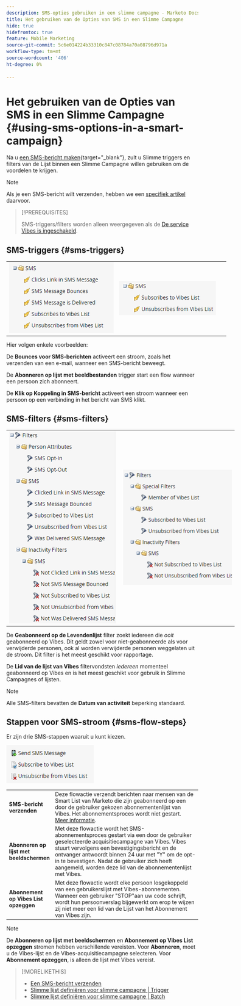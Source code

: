 ```yaml
---
description: SMS-opties gebruiken in een slimme campagne - Marketo Docs - Productdocumentatie
title: Het gebruiken van de Opties van SMS in een Slimme Campagne
hide: true
hidefromtoc: true
feature: Mobile Marketing
source-git-commit: 5c6e014224b33310c847c08784a70a08796d971a
workflow-type: tm+mt
source-wordcount: '406'
ht-degree: 0%

---
```


# Het gebruiken van de Opties van SMS in een Slimme Campagne {#using-sms-options-in-a-smart-campaign}

Na u [een SMS-bericht maken](/help/marketo/product-docs/mobile-marketing/vibes-sms-messages/create-an-sms-message-2.md){target="_blank"}, zult u Slimme triggers en filters van de Lijst binnen een Slimme Campagne willen gebruiken om de voordelen te krijgen.

>[!NOTE]
>
>Als je een SMS-bericht wilt verzenden, hebben we een [specifiek artikel](/help/marketo/product-docs/mobile-marketing/vibes-sms-messages/send-an-sms-message.md) daarvoor.

>[!PREREQUISITES]
>
>SMS-triggers/filters worden alleen weergegeven als de [De service Vibes is ingeschakeld](/help/marketo/product-docs/mobile-marketing/admin/add-vibes-as-a-launchpoint-service.md).

## SMS-triggers {#sms-triggers}

<table style="width:600px">
  <tr>
    <td style="width:50%"><img src="assets/using-sms-options-in-a-smart-campaign-1.png"></td>
    <td style="width:50%"><img src="assets/using-sms-options-in-a-smart-campaign-2.png"></td>
  </tr>
</table>

Hier volgen enkele voorbeelden:

De **Bounces voor SMS-berichten** activeert een stroom, zoals het verzenden van een e-mail, wanneer een SMS-bericht beweegt.

De **Abonneren op lijst met beeldbestanden** trigger start een flow wanneer een persoon zich abonneert.

De **Klik op Koppeling in SMS-bericht** activeert een stroom wanneer een persoon op een verbinding in het bericht van SMS klikt.

## SMS-filters {#sms-filters}

<table style="width:600px">
  <tr>
    <td style="width:50%"><img src="assets/using-sms-options-in-a-smart-campaign-3.png"></td>
    <td style="width:50%"><img src="assets/using-sms-options-in-a-smart-campaign-4.png"></td>
  </tr>
</table>

De **Geabonneerd op de Levendenlijst** filter zoekt iedereen die *ooit* geabonneerd op Vibes. Dit geldt zowel voor niet-geabonneerde als voor verwijderde personen, ook al worden verwijderde personen weggelaten uit de stroom. Dit filter is het meest geschikt voor rapportage.

De **Lid van de lijst van Vibes** filtervondsten _iedereen_ momenteel geabonneerd op Vibes en is het meest geschikt voor gebruik in Slimme Campagnes of lijsten.

>[!NOTE]
>
>Alle SMS-filters bevatten de **Datum van activiteit** beperking standaard.

## Stappen voor SMS-stroom {#sms-flow-steps}

Er zijn drie SMS-stappen waaruit u kunt kiezen.

![](assets/using-sms-options-in-a-smart-campaign-5.png)

<table>
<tbody>
  <tr>
    <td style="width:20%"><b>SMS-bericht verzenden</b></td>
    <td>Deze flowactie verzendt berichten naar mensen van de Smart List van Marketo die zijn geabonneerd op een door de gebruiker gekozen abonnementenlijst van Vibes. Het abonnementsproces wordt niet gestart. <a href="/help/marketo/product-docs/mobile-marketing/vibes-sms-messages/send-an-sms-message.md">Meer informatie</a>.</td>
  </tr>

<tr>
    <td style="width:20%"><b>Abonneren op lijst met beeldschermen</b></td>
    <td>Met deze flowactie wordt het SMS-abonnementsproces gestart via een door de gebruiker geselecteerde acquisitiecampagne van Vibes. Vibes stuurt vervolgens een bevestigingsbericht en de ontvanger antwoordt binnen 24 uur met "Y" om de opt-in te bevestigen. Nadat de gebruiker zich heeft aangemeld, worden deze lid van de abonnementenlijst met Vibes.</td>
  </tr>
  <tr>
    <td style="width:20%"><b>Abonnement op Vibes List opzeggen</b></td>
    <td>Met deze flowactie wordt elke persoon losgekoppeld van een gebruikerslijst met Vibes-abonnementen. Wanneer een gebruiker "STOP"aan uw code schrijft, wordt hun persoonverslag bijgewerkt om erop te wijzen zij niet meer een lid van de Lijst van het Abonnement van Vibes zijn.</td>
  </tr>
  </tbody>
</table>

>[!NOTE]
>
>De **Abonneren op lijst met beeldschermen** en **Abonnement op Vibes List opzeggen** stromen hebben verschillende vereisten. Voor **Abonneren**, moet u de Vibes-lijst en de Vibes-acquisitiecampagne selecteren. Voor **Abonnement opzeggen**, is alleen de lijst met Vibes vereist.

>[!MORELIKETHIS]
>
>* [Een SMS-bericht verzenden](/help/marketo/product-docs/mobile-marketing/vibes-sms-messages/send-an-sms-message.md)
>* [Slimme lijst definiëren voor slimme campagne | Trigger](/help/marketo/product-docs/core-marketo-concepts/smart-campaigns/creating-a-smart-campaign/define-smart-list-for-smart-campaign-trigger.md)
>* [Slimme lijst definiëren voor slimme campagne | Batch](/help/marketo/product-docs/core-marketo-concepts/smart-campaigns/creating-a-smart-campaign/define-smart-list-for-smart-campaign-batch.md)
